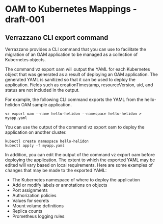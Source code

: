# OAM to Kubernetes Mappings - draft-001

## Verrazzano CLI export command
Verrazzano provides a CLI command that you can use to facilitate the migration of an OAM application to be managed as a collection of Kubernetes objects.

The command vz export oam will output the YAML for each Kubernetes object that was generated as a result of deploying an OAM application. The generated YAML is sanitized so that it can be used to deploy the application. Fields such as creationTimestamp, resourceVersion, uid, and status are not included in the output.

For example, the following CLI command exports the YAML from the hello-helidon OAM sample application.

```text
vz export oam --name hello-helidon --namespace hello-helidon > myapp.yaml
```

You can use the output of the command vz export oam to deploy the application on another cluster.

```text
kubectl create namespace hello-helidon
kubectl apply -f myapp.yaml
```

In addition, you can edit the output of the command vz export oam before deploying the application. The extent to which the exported YAML may be edited will vary based on local requirements. Here are some examples of changes that may be made to the exported YAML:

* The Kubernetes namespace of where to deploy the application
* Add or modify labels or annotations on objects
* Port assignments
* Authorization policies
* Values for secrets
* Mount volume definitions
* Replica counts
* Prometheus logging rules


